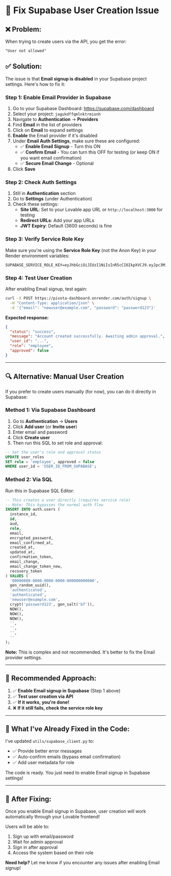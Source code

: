 # 🔧 Fix Supabase User Creation Issue

## ❌ **Problem:**
When trying to create users via the API, you get the error:
```
"User not allowed"
```

## ✅ **Solution:**

The issue is that **Email signup is disabled** in your Supabase project settings. Here's how to fix it:

### **Step 1: Enable Email Provider in Supabase**

1. Go to your Supabase Dashboard: https://supabase.com/dashboard
2. Select your project: `jagukdffqmlnktrmionh`
3. Navigate to **Authentication** → **Providers**
4. Find **Email** in the list of providers
5. Click on **Email** to expand settings
6. **Enable** the Email provider if it's disabled
7. Under **Email Auth Settings**, make sure these are configured:
   - ✅ **Enable Email Signup** - Turn this ON
   - ✅ **Confirm Email** - You can turn this OFF for testing (or keep ON if you want email confirmation)
   - ✅ **Secure Email Change** - Optional
8. Click **Save**

### **Step 2: Check Auth Settings**

1. Still in **Authentication** section
2. Go to **Settings** (under Authentication)
3. Check these settings:
   - **Site URL**: Set to your Lovable app URL or `http://localhost:3000` for testing
   - **Redirect URLs**: Add your app URLs
   - **JWT Expiry**: Default (3600 seconds) is fine

### **Step 3: Verify Service Role Key**

Make sure you're using the **Service Role Key** (not the Anon Key) in your Render environment variables:

```
SUPABASE_SERVICE_ROLE_KEY=eyJhbGciOiJIUzI1NiIsInR5cCI6IkpXVCJ9.eyJpc3MiOiJzdXBhYmFzZSIsInJlZiI6ImphZ3VrZGZmcW1sbmt0cm1pb25oIiwicm9sZSI6InNlcnZpY2Vfcm9sZSIsImlhdCI6MTc2MDQzMDUxNywiZXhwIjoyMDc2MDA2NTE3fQ.MI4SeubivXaHDsxUWyvxSJ7yAd8iutxPnuElz8LPrvs
```

### **Step 4: Test User Creation**

After enabling Email signup, test again:

```bash
curl -X POST https://pivota-dashboard.onrender.com/auth/signup \
  -H "Content-Type: application/json" \
  -d '{"email": "newuser@example.com", "password": "password123"}'
```

**Expected response:**
```json
{
  "status": "success",
  "message": "Account created successfully. Awaiting admin approval.",
  "user_id": "...",
  "role": "employee",
  "approved": false
}
```

---

## 🔍 **Alternative: Manual User Creation**

If you prefer to create users manually (for now), you can do it directly in Supabase:

### **Method 1: Via Supabase Dashboard**

1. Go to **Authentication** → **Users**
2. Click **Add user** (or **Invite user**)
3. Enter email and password
4. Click **Create user**
5. Then run this SQL to set role and approval:

```sql
-- Set the user's role and approval status
UPDATE user_roles 
SET role = 'employee', approved = false 
WHERE user_id = 'USER_ID_FROM_SUPABASE';
```

### **Method 2: Via SQL**

Run this in Supabase SQL Editor:

```sql
-- This creates a user directly (requires service role)
-- Note: This bypasses the normal auth flow
INSERT INTO auth.users (
  instance_id,
  id,
  aud,
  role,
  email,
  encrypted_password,
  email_confirmed_at,
  created_at,
  updated_at,
  confirmation_token,
  email_change,
  email_change_token_new,
  recovery_token
) VALUES (
  '00000000-0000-0000-0000-000000000000',
  gen_random_uuid(),
  'authenticated',
  'authenticated',
  'newuser@example.com',
  crypt('password123', gen_salt('bf')),
  NOW(),
  NOW(),
  NOW(),
  '',
  '',
  '',
  ''
);
```

**Note:** This is complex and not recommended. It's better to fix the Email provider settings.

---

## 🎯 **Recommended Approach:**

1. ✅ **Enable Email signup in Supabase** (Step 1 above)
2. ✅ **Test user creation via API**
3. ✅ **If it works, you're done!**
4. ❌ **If it still fails, check the service role key**

---

## 📝 **What I've Already Fixed in the Code:**

I've updated `utils/supabase_client.py` to:
- ✅ Provide better error messages
- ✅ Auto-confirm emails (bypass email confirmation)
- ✅ Add user metadata for role

The code is ready. You just need to enable Email signup in Supabase settings!

---

## 🚀 **After Fixing:**

Once you enable Email signup in Supabase, user creation will work automatically through your Lovable frontend!

Users will be able to:
1. Sign up with email/password
2. Wait for admin approval
3. Sign in after approval
4. Access the system based on their role

**Need help?** Let me know if you encounter any issues after enabling Email signup!

